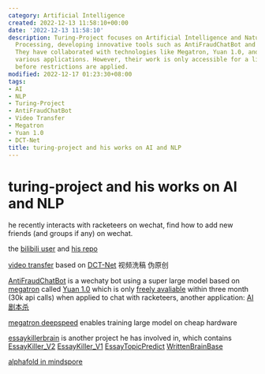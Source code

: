 ```yaml
---
category: Artificial Intelligence
created: 2022-12-13 11:58:10+00:00
date: '2022-12-13 11:58:10'
description: Turing-Project focuses on Artificial Intelligence and Natural Language
  Processing, developing innovative tools such as AntiFraudChatBot and Video Transfer.
  They have collaborated with technologies like Megatron, Yuan 1.0, and DCT-Net for
  various applications. However, their work is only accessible for a limited time
  before restrictions are applied.
modified: 2022-12-17 01:23:30+08:00
tags:
- AI
- NLP
- Turing-Project
- AntiFraudChatBot
- Video Transfer
- Megatron
- Yuan 1.0
- DCT-Net
title: turing-project and his works on AI and NLP
---
```


# turing-project and his works on AI and NLP

he recently interacts with racketeers on wechat, find how to add new friends (and groups if any) on wechat.

the [bilibili user](https://space.bilibili.com/371846699) and [his repo](https://github.com/youngfish42?tab=repositories)

[video transfer](https://github.com/Turing-Project/AI-Video-Transfer) based on [DCT-Net](https://github.com/menyifang/DCT-Net) 视频洗稿 伪原创

[AntiFraudChatBot](https://github.com/Turing-Project/AntiFraudChatBot) is a wechaty bot using a super large model based on [megatron](https://github.com/NVIDIA/Megatron-LM) called [Yuan 1.0](https://github.com/Shawn-Inspur/Yuan-1.0) which is only [freely avaliable](https://air.inspur.com/home) within three month (30k api calls) when applied to chat with racketeers, another application: [AI剧本杀](https://github.com/bigbrother666sh/shezhangbujianle)

[megatron deepspeed](https://github.com/bigscience-workshop/Megatron-DeepSpeed) enables training large model on cheap hardware

[essaykillerbrain](https://github.com/EssayKillerBrain) is another project he has involved in, which contains [EssayKiller_V2](https://github.com/EssayKillerBrain/EssayKiller_V2) [EssayKiller_V1](https://github.com/EssayKillerBrain/EssayKiller_V1) [EssayTopicPredict](https://github.com/EssayKillerBrain/EssayTopicPredict) [WrittenBrainBase](https://github.com/EssayKillerBrain/WritterBrainBase)

[alphafold in mindspore](https://github.com/Tssck/AlphaFold2-Chinese)
